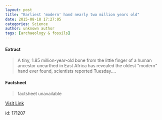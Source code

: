 ```yaml
---
layout: post
title: "Earliest 'modern' hand nearly two million years old"
date: 2015-08-18 17:27:05
categories: Science
author: unknown author
tags: [archaeology & fossils]
---
```



#### Extract
>A tiny, 1.85 million-year-old bone from the little finger of a human ancestor unearthed in East Africa has revealed the oldest "modern" hand ever found, scientists reported Tuesday....

#### Factsheet
>factsheet unavailable

[Visit Link](http://phys.org/news/2015-08-earliest-modern-million-years.html)

id:  171207
